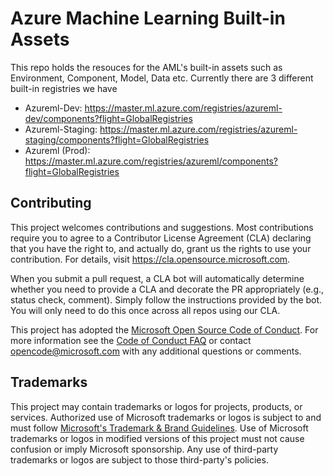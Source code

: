 # Azure Machine Learning Built-in Assets

This repo holds the resouces for the AML's built-in assets such as Environment, Component, Model, Data etc. Currently there are 3 different built-in registries we have
- Azureml-Dev: https://master.ml.azure.com/registries/azureml-dev/components?flight=GlobalRegistries
- Azureml-Staging: https://master.ml.azure.com/registries/azureml-staging/components?flight=GlobalRegistries
- Azureml (Prod): https://master.ml.azure.com/registries/azureml/components?flight=GlobalRegistries

## Contributing

This project welcomes contributions and suggestions.  Most contributions require you to agree to a
Contributor License Agreement (CLA) declaring that you have the right to, and actually do, grant us
the rights to use your contribution. For details, visit https://cla.opensource.microsoft.com.

When you submit a pull request, a CLA bot will automatically determine whether you need to provide
a CLA and decorate the PR appropriately (e.g., status check, comment). Simply follow the instructions
provided by the bot. You will only need to do this once across all repos using our CLA.

This project has adopted the [Microsoft Open Source Code of Conduct](https://opensource.microsoft.com/codeofconduct/).
For more information see the [Code of Conduct FAQ](https://opensource.microsoft.com/codeofconduct/faq/) or
contact [opencode@microsoft.com](mailto:opencode@microsoft.com) with any additional questions or comments.

## Trademarks

This project may contain trademarks or logos for projects, products, or services. Authorized use of Microsoft 
trademarks or logos is subject to and must follow 
[Microsoft's Trademark & Brand Guidelines](https://www.microsoft.com/en-us/legal/intellectualproperty/trademarks/usage/general).
Use of Microsoft trademarks or logos in modified versions of this project must not cause confusion or imply Microsoft sponsorship.
Any use of third-party trademarks or logos are subject to those third-party's policies.
